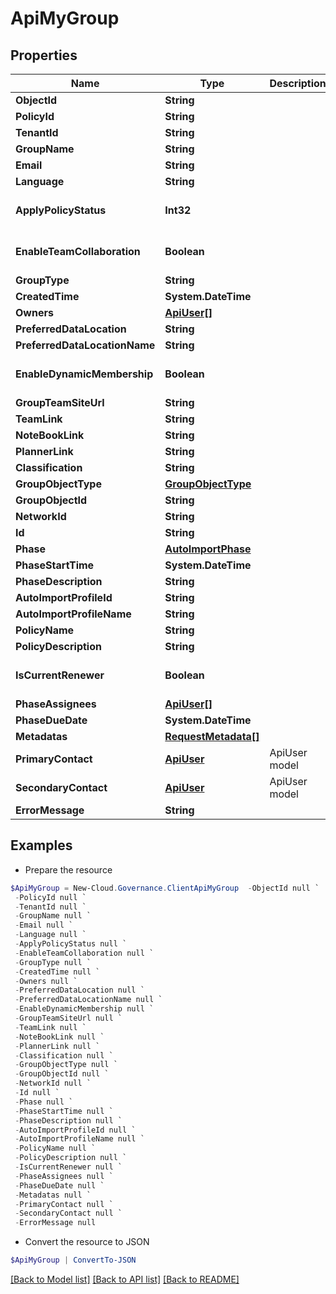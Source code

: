 # ApiMyGroup
## Properties

Name | Type | Description | Notes
------------ | ------------- | ------------- | -------------
**ObjectId** | **String** |  | [optional] 
**PolicyId** | **String** |  | [optional] 
**TenantId** | **String** |  | [optional] 
**GroupName** | **String** |  | [optional] 
**Email** | **String** |  | [optional] 
**Language** | **String** |  | [optional] 
**ApplyPolicyStatus** | **Int32** |  | [optional] [default to 0]
**EnableTeamCollaboration** | **Boolean** |  | [optional] [default to $false]
**GroupType** | **String** |  | [optional] 
**CreatedTime** | **System.DateTime** |  | [optional] 
**Owners** | [**ApiUser[]**](ApiUser.md) |  | [optional] 
**PreferredDataLocation** | **String** |  | [optional] 
**PreferredDataLocationName** | **String** |  | [optional] 
**EnableDynamicMembership** | **Boolean** |  | [optional] [default to $false]
**GroupTeamSiteUrl** | **String** |  | [optional] 
**TeamLink** | **String** |  | [optional] 
**NoteBookLink** | **String** |  | [optional] 
**PlannerLink** | **String** |  | [optional] 
**Classification** | **String** |  | [optional] 
**GroupObjectType** | [**GroupObjectType**](GroupObjectType.md) |  | [optional] 
**GroupObjectId** | **String** |  | [optional] 
**NetworkId** | **String** |  | [optional] 
**Id** | **String** |  | [optional] 
**Phase** | [**AutoImportPhase**](AutoImportPhase.md) |  | [optional] 
**PhaseStartTime** | **System.DateTime** |  | [optional] 
**PhaseDescription** | **String** |  | [optional] 
**AutoImportProfileId** | **String** |  | [optional] 
**AutoImportProfileName** | **String** |  | [optional] 
**PolicyName** | **String** |  | [optional] 
**PolicyDescription** | **String** |  | [optional] 
**IsCurrentRenewer** | **Boolean** |  | [optional] [default to $false]
**PhaseAssignees** | [**ApiUser[]**](ApiUser.md) |  | [optional] 
**PhaseDueDate** | **System.DateTime** |  | [optional] 
**Metadatas** | [**RequestMetadata[]**](RequestMetadata.md) |  | [optional] 
**PrimaryContact** | [**ApiUser**](ApiUser.md) | ApiUser model | [optional] 
**SecondaryContact** | [**ApiUser**](ApiUser.md) | ApiUser model | [optional] 
**ErrorMessage** | **String** |  | [optional] 

## Examples

- Prepare the resource
```powershell
$ApiMyGroup = New-Cloud.Governance.ClientApiMyGroup  -ObjectId null `
 -PolicyId null `
 -TenantId null `
 -GroupName null `
 -Email null `
 -Language null `
 -ApplyPolicyStatus null `
 -EnableTeamCollaboration null `
 -GroupType null `
 -CreatedTime null `
 -Owners null `
 -PreferredDataLocation null `
 -PreferredDataLocationName null `
 -EnableDynamicMembership null `
 -GroupTeamSiteUrl null `
 -TeamLink null `
 -NoteBookLink null `
 -PlannerLink null `
 -Classification null `
 -GroupObjectType null `
 -GroupObjectId null `
 -NetworkId null `
 -Id null `
 -Phase null `
 -PhaseStartTime null `
 -PhaseDescription null `
 -AutoImportProfileId null `
 -AutoImportProfileName null `
 -PolicyName null `
 -PolicyDescription null `
 -IsCurrentRenewer null `
 -PhaseAssignees null `
 -PhaseDueDate null `
 -Metadatas null `
 -PrimaryContact null `
 -SecondaryContact null `
 -ErrorMessage null
```

- Convert the resource to JSON
```powershell
$ApiMyGroup | ConvertTo-JSON
```

[[Back to Model list]](../README.md#documentation-for-models) [[Back to API list]](../README.md#documentation-for-api-endpoints) [[Back to README]](../README.md)

